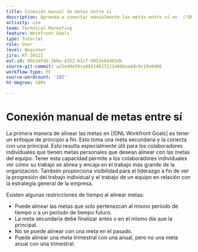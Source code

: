 ```yaml
---
title: Conexión manual de metas entre sí
description: Aprenda a conectar manualmente las metas entre sí en  [!DNL Workfront Goals].
activity: use
team: Technical Marketing
feature: Workfront Goals
type: Tutorial
role: User
level: Beginner
jira: KT-10123
exl-id: 00e2dfd6-1b6e-4352-b1c7-9953e84d03db
source-git-commit: a25a49e59ca483246271214886ea4dc9c10e8d66
workflow-type: ht
source-wordcount: '182'
ht-degree: 100%

---
```


# Conexión manual de metas entre sí

La primera manera de alinear las metas en [!DNL Workfront Goals] es tener un enfoque de principio a fin. Esto toma una meta secundaria y la conecta con una principal. Esto resulta especialmente útil para los colaboradores individuales que tienen metas personales que desean alinear con las metas del equipo. Tener esta capacidad permite a los colaboradores individuales ver cómo su trabajo se alinea y encaja en el trabajo más grande de la organización. También proporciona visibilidad para el liderazgo a fin de ver la progresión del trabajo individual y el trabajo de un equipo en relación con la estrategia general de la empresa.

Existen algunas restricciones de tiempo al alinear metas:

* Puede alinear las metas que solo pertenezcan al mismo período de tiempo o a un período de tiempo futuro.
* La meta secundaria debe finalizar antes o en el mismo día que la principal.
* No se puede alinear con una meta en el pasado.
* Puede alinear una meta trimestral con una anual, pero no una meta anual con una trimestral.
